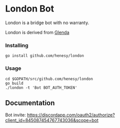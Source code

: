 # London Bot
London is a bridge bot with no warranty. 

London is derived from [Glenda](https://github.com/henesy/glenda)

### Installing

```
go install github.com/henesy/london
```

### Usage
```
cd $GOPATH/src/github.com/henesy/london
go build
./london -t 'Bot BOT_AUTH_TOKEN'
```

## Documentation

Bot invite: https://discordapp.com/oauth2/authorize?client_id=845087454767743036&scope=bot


